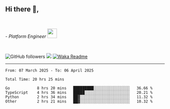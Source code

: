 <h2>Hi there  👋,</h2> </br>

<p><em>- Platform Engineer <img src="https://media.giphy.com/media/WUlplcMpOCEmTGBtBW/giphy.gif" width="30"> 
</em></p></br>


<!--[![Linkedin: prandogabriel](https://img.shields.io/badge/-prandogabriel-blue?style=flat-square&logo=Linkedin&logoColor=white&link=https://www.linkedin.com/in/prandogabriel/)](https://www.linkedin.com/in/prandogabriel)-->
![GitHub followers](https://img.shields.io/github/followers/prandogabriel?label=Follow&style=social)
![](https://visitor-badge.glitch.me/badge?page_id=prandogabriel.prandogabriel)
[![Waka Readme](https://github.com/prandogabriel/prandogabriel/actions/workflows/update-stats.yml.yml/badge.svg)](https://github.com/prandogabriel/prandogabriel/actions/workflows/update-stats.yml.yml)

---

<!--START_SECTION:waka-->

```golang
From: 07 March 2025 - To: 06 April 2025

Total Time: 20 hrs 25 mins

Go            8 hrs 20 mins   █████████░░░░░░░░░░░░░░░░   36.66 %
TypeScript    4 hrs 36 mins   █████░░░░░░░░░░░░░░░░░░░░   20.21 %
Python        2 hrs 34 mins   ██▓░░░░░░░░░░░░░░░░░░░░░░   11.32 %
Other         2 hrs 21 mins   ██▓░░░░░░░░░░░░░░░░░░░░░░   10.32 %
```

<!--END_SECTION:waka-->
